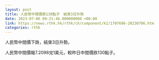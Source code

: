```yaml
---
layout: post
title: 人民幣中間價跌130點子　結束3日升勢
date: 2023-07-06 09:21:46.000000000 +08:00
link: https://news.rthk.hk/rthk/ch/component/k2/1707696-20230706.htm
categories: rthk
---
```


人民幣中間價下跌，結束3日升勢。

人民幣中間價報7.2098兌1美元，較昨日中間價跌130點子。
